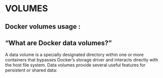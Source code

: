 # VOLUMES

## Docker volumes usage :

## <q>What are Docker data volumes?</q>

A data volume is a specially designated directory within one or more containers that bypasses Docker’s storage driver and 
interacts directly with the host file system. Data volumes provide several useful features for persistent or shared data:
 
  

